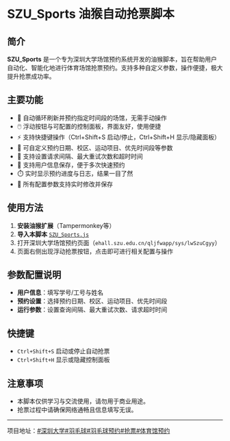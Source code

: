 # SZU_Sports 油猴自动抢票脚本

## 简介

**SZU_Sports** 是一个专为深圳大学场馆预约系统开发的油猴脚本，旨在帮助用户自动化、智能化地进行体育场馆抢票预约。支持多种自定义参数，操作便捷，极大提升抢票成功率。

## 主要功能

- 🏃 自动循环刷新并预约指定时间段的场馆，无需手动操作
- 🖱️ 浮动按钮与可配置的控制面板，界面友好，使用便捷
- ⚡ 支持快捷键操作（Ctrl+Shift+S 启动/停止，Ctrl+Shift+H 显示/隐藏面板）
- 📅 可自定义预约日期、校区、运动项目、优先时间段等参数
- 🔄 支持设置请求间隔、最大重试次数和超时时间
- 👤 支持用户信息保存，便于多次快速预约
- ⏱️ 实时显示预约进度与日志，结果一目了然
- 📝 所有配置参数支持实时修改并保存

## 使用方法

1. **安装油猴扩展**（Tampermonkey等）
2. **导入本脚本** [`SZU_Sports.js`](./SZU_Sports.js)
3. 打开深圳大学场馆预约页面（`ehall.szu.edu.cn/qljfwapp/sys/lwSzuCgyy`）
4. 页面右侧出现浮动抢票按钮，点击即可进行相关配置与操作

## 参数配置说明

- **用户信息**：填写学号/工号与姓名
- **预约设置**：选择预约日期、校区、运动项目、优先时间段
- **运行参数**：设置查询间隔、最大重试次数、请求超时时间

## 快捷键

- `Ctrl+Shift+S` 启动或停止自动抢票
- `Ctrl+Shift+H` 显示或隐藏控制面板

## 注意事项

- 本脚本仅供学习与交流使用，请勿用于商业用途。
- 抢票过程中请确保网络通畅且信息填写无误。

---

项目地址：[#深圳大学#羽毛球#羽毛球预约#抢票#体育馆预约](https://github.com/zskfree/SZU_Sports)
